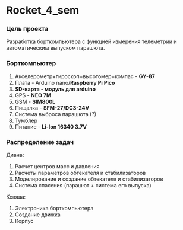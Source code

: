 # Rocket_4_sem

### Цель проекта

Разработка борткомпьютера с функцией измерения телеметрии и автоматическим выпуском парашюта.


### Борткомпьютер


1. Акселерометр+гироскоп+высотомер+компас - **GY-87**
3. Плата - Arduino nano/**Raspberry Pi Pico**
5. **SD-карта - модуль для arduino**
6. GPS - **NEO 7M**
7. GSM - **SIM800L**
8. Пищалка - **SFM-27/DC3-24V**
9. Система выброса парашюта (?)
10. Тумблер
11. Питание - **Li-Ion 16340 3.7V** 


### Распределение задач 

Диана:
1. Расчет центров масс и давления
2. Расчеты параметров обтекателя и стабилизаторов
3. Моделирование и создание обтекателя и стабилизаторов
4. Система спасения (парашют + система его выпуска)

Ксюша:
1. Электроника борткомпьютера
2. Создание движка
3. Корпус 
